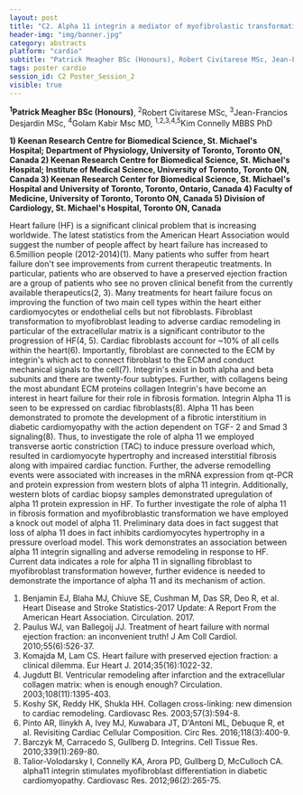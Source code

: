 ```yaml
---
layout: post
title: "C2. Alpha 11 integrin a mediator of myofibrolastic transformation and fibrosis formation in the failing heart."
header-img: "img/banner.jpg"
category: abstracts
platform: "cardio"
subtitle: "Patrick Meagher BSc (Honours), Robert Civitarese MSc, Jean-Francios Desjardin MSc, Golam Kabir Msc MD, Kim Connelly MBBS PhD"
tags: poster cardio
session_id: C2 Poster_Session_2
visible: true
---
```

**<sup>1</sup>Patrick Meagher BSc (Honours)**, <sup>2</sup>Robert Civitarese MSc, <sup>3</sup>Jean-Francios Desjardin MSc, <sup>4</sup>Golam Kabir Msc MD, <sup>1,2,3,4,5</sup>Kim Connelly MBBS PhD

__1)	Keenan Research Centre for Biomedical Science, St. Michael's Hospital; Department of Physiology, University of Toronto, Toronto ON, Canada
2)	Keenan Research Centre for Biomedical Science, St. Michael's Hospital; Institute of Medical Science, University of Toronto, Toronto ON, Canada
3)	Keenan Research Center for Biomedical Science, St. Michael's Hospital and University of Toronto, Toronto, Ontario, Canada
4)	Faculty of Medicine, University of Toronto, Toronto ON, Canada
5)	Division of Cardiology, St. Michael's Hospital, Toronto ON, Canada__

Heart failure (HF) is a significant clinical problem that is increasing worldwide. The latest statistics from the American Heart Association would suggest the number of people affect by heart failure has increased to 6.5million people (2012-2014)(1). Many patients who suffer from heart failure don't see improvements from current therapeutic treatments. In particular, patients who are observed to have a preserved ejection fraction are a group of patients who see no proven clinical benefit from the currently available therapeutics(2, 3). Many treatments for heart failure focus on improving the function of two main cell types within the heart either cardiomyocytes or endothelial cells but not fibroblasts. Fibroblast transformation to myofibroblast leading to adverse cardiac remodeling in particular of the extracellular matrix is a significant contributor to the progression of HF(4, 5). Cardiac fibroblasts account for ~10% of all cells within the heart(6). Importantly, fibroblast are connected to the ECM by integrin's which act to connect fibroblast to the ECM and conduct mechanical signals to the cell(7). Integrin's exist in both alpha and beta subunits and there are twenty-four subtypes. Further, with collagens being the most abundant ECM proteins collagen Integrin's have become an interest in heart failure for their role in fibrosis formation. Integrin Alpha 11  is seen to be expressed on cardiac fibroblasts(8).  Alpha 11 has been demonstrated to promote the development of a fibrotic interstitium in diabetic cardiomyopathy with the action dependent on TGF- 2 and Smad 3 signaling(8). Thus, to investigate the role of  alpha 11 we employed transverse aortic constriction (TAC) to induce pressure overload which, resulted in cardiomyocyte hypertrophy and increased interstitial fibrosis along with impaired cardiac function. Further, the adverse remodelling events were associated with increases in the mRNA expression from qt-PCR and protein expression from western blots of alpha 11 integrin. Additionally, western blots of cardiac biopsy samples demonstrated upregulation of  alpha 11 protein expression in HF. To further investigate the role of  alpha 11 in fibrosis formation and myofibroblastic transformation we have employed a knock out model of  alpha 11. Preliminary data does in fact suggest that loss of  alpha 11 does in fact inhibits cardiomyocytes hypertrophy in a pressure overload model. This work demonstrates an association between alpha 11 integrin signalling and adverse remodeling in response to HF.  Current data indicates a role for  alpha 11 in signalling fibroblast to myofibroblast transformation however, further evidence is needed to demonstrate the importance of  alpha 11 and its mechanism of action.

1.	Benjamin EJ, Blaha MJ, Chiuve SE, Cushman M, Das SR, Deo R, et al. Heart Disease and Stroke Statistics-2017 Update: A Report From the American Heart Association. Circulation. 2017.
2.	Paulus WJ, van Ballegoij JJ. Treatment of heart failure with normal ejection fraction: an inconvenient truth! J Am Coll Cardiol. 2010;55(6):526-37.
3.	Komajda M, Lam CS. Heart failure with preserved ejection fraction: a clinical dilemma. Eur Heart J. 2014;35(16):1022-32.
4.	Jugdutt BI. Ventricular remodeling after infarction and the extracellular collagen matrix: when is enough enough? Circulation. 2003;108(11):1395-403.
5.	Koshy SK, Reddy HK, Shukla HH. Collagen cross-linking: new dimension to cardiac remodeling. Cardiovasc Res. 2003;57(3):594-8.
6.	Pinto AR, Ilinykh A, Ivey MJ, Kuwabara JT, D'Antoni ML, Debuque R, et al. Revisiting Cardiac Cellular Composition. Circ Res. 2016;118(3):400-9.
7.	Barczyk M, Carracedo S, Gullberg D. Integrins. Cell Tissue Res. 2010;339(1):269-80.
8.	Talior-Volodarsky I, Connelly KA, Arora PD, Gullberg D, McCulloch CA. alpha11 integrin stimulates myofibroblast differentiation in diabetic cardiomyopathy. Cardiovasc Res. 2012;96(2):265-75.
